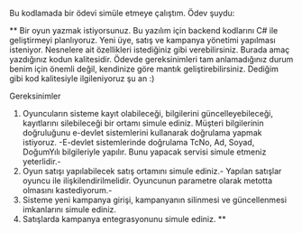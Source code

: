 Bu kodlamada bir ödevi simüle etmeye çalıştım. Ödev şuydu:

** Bir oyun yazmak istiyorsunuz. Bu yazılım için backend kodlarını C# ile geliştirmeyi planlıyoruz. Yeni üye, satış ve kampanya yönetimi yapılması isteniyor. Nesnelere ait özellikleri istediğiniz gibi verebilirsiniz. Burada amaç yazdığınız kodun kalitesidir. Ödevde gereksinimleri tam anlamadığınız durum benim için önemli değil, kendinize göre mantık geliştirebilirsiniz. Dediğim gibi kod kalitesiyle ilgileniyoruz şu an :)



Gereksinimler

1. Oyuncuların sisteme kayıt olabileceği, bilgilerini güncelleyebileceği, kayıtlarını silebileceği bir ortamı simule ediniz. Müşteri bilgilerinin doğruluğunu e-devlet sistemlerini kullanarak doğrulama yapmak istiyoruz. -E-devlet sistemlerinde doğrulama TcNo, Ad, Soyad, DoğumYılı bilgileriyle yapılır. Bunu yapacak servisi simule etmeniz yeterlidir.-
2. Oyun satışı yapılabilecek satış ortamını simule ediniz.- Yapılan satışlar oyuncu ile ilişkilendirilmelidir. Oyuncunun parametre olarak metotta olmasını kastediyorum.-
3. Sisteme yeni kampanya girişi, kampanyanın silinmesi ve güncellenmesi imkanlarını simule ediniz.
4. Satışlarda kampanya entegrasyonunu simule ediniz. **
